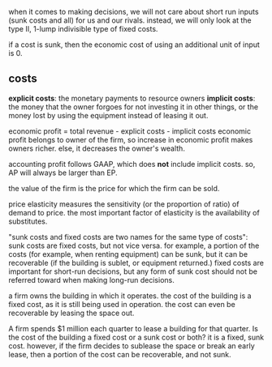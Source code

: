 when it comes to making decisions, we will not care about short run inputs (sunk costs and all) for us and our rivals. instead, we will only look at the type II, 1-lump indivisible type of fixed costs.

if a cost is sunk, then the economic cost of using an additional unit of input is 0.

## costs
**explicit costs**: the monetary payments to resource owners
**implicit costs**: the money that the owner forgoes for not investing it in other things, or the money lost by using the equipment instead of leasing it out. 

economic profit = total revenue - explicit costs - implicit costs
economic profit belongs to owner of the firm, so increase in economic profit makes owners richer. else, it decreases the owner's wealth.

accounting profit follows GAAP, which does **not** include implicit costs. so, AP will always be larger than EP. 

the value of the firm is the price for which the firm can be sold. 

price elasticity measures the sensitivity (or the proportion of ratio) of demand to price. the most important factor of elasticity is the availability of substitutes. 

"sunk costs and fixed costs are two names for the same type of costs": sunk costs are fixed costs, but not vice versa. for example, a portion of the costs (for example, when renting equipment) can be sunk, but it can be recoverable (if the building is sublet, or equipment returned.) fixed costs are important for short-run decisions, but any form of sunk cost should not be referred toward when making long-run decisions.

a firm owns the building in which it operates. the cost of the building is a fixed cost, as it is still being used in operation. the cost can even be recoverable by leasing the space out.

A firm spends $1 million each quarter to lease a building for that quarter. Is the cost of the building a fixed cost or a sunk cost or both? it is a fixed, sunk cost. however, if the firm decides to sublease the space or break an early lease, then a portion of the cost can be recoverable, and not sunk.